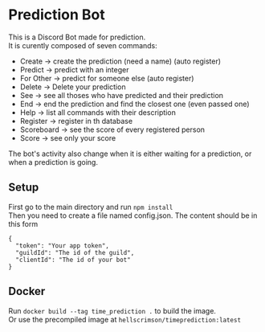 # Prediction Bot
This is a Discord Bot made for prediction.<br>
It is curently composed of seven commands:<br>
  - Create -> create the prediction (need a name) (auto register)
  - Predict -> predict with an integer
  - For Other -> predict for someone else (auto register)
  - Delete -> Delete your prediction
  - See -> see all thoses who have predicted and their prediction
  - End -> end the prediction and find the closest one (even passed one)
  - Help -> list all commands with their description
  - Register -> register in th database
  - Scoreboard -> see the score of every registered person
  - Score -> see only your score

The bot's activity also change when it is either waiting for a prediction, or when a prediction is going.

## Setup
First go to the main directory and run `npm install`<br>
Then you need to create a file named config.json.
The content should be in this form
```
{
  "token": "Your app token",
  "guildId": "The id of the guild",
  "clientId": "The id of your bot"
}
```

## Docker
Run `docker build --tag time_prediction .` to build the image. <br>
Or use the precompiled image at `hellscrimson/timeprediction:latest`